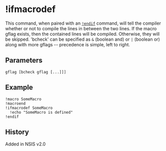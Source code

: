 # !ifmacrodef

This command, when paired with an [`!endif`][1] command, will tell the compiler whether or not to compile the lines in between the two lines. If the macro gflag exists, then the contained lines will be compiled. Otherwise, they will be skipped. 'bcheck' can be specified as `&` (boolean and) or `|` (boolean or) along with more gflags -- precedence is simple, left to right.

## Parameters

    gflag [bcheck gflag [...]]]

## Example

    !macro SomeMacro
    !macroend
    !ifmacrodef SomeMacro
      !echo "SomeMacro is defined"
    !endif

## History

Added in NSIS v2.0

[1]: !endif.md